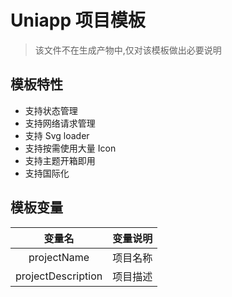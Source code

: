 # Uniapp 项目模板
> 该文件不在生成产物中,仅对该模板做出必要说明

## 模板特性

* 支持状态管理
* 支持网络请求管理
* 支持 Svg loader
* 支持按需使用大量 Icon
* 支持主题开箱即用
* 支持国际化

## 模板变量

|       变量名       | 变量说明 |
| :----------------: | :------: |
|    projectName     | 项目名称 |
| projectDescription | 项目描述 |
